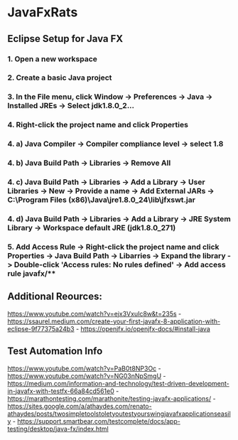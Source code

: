 # JavaFxRats
## Eclipse Setup for Java FX
### 1. Open a new workspace
### 2. Create a basic Java project
### 3. In the File menu, click Window -> Preferences -> Java -> Installed JREs -> Select jdk1.8.0_2...
### 4. Right-click the project name and click Properties
### 4. a) Java Compiler -> Compiler compliance level -> select 1.8
### 4. b) Java Build Path -> Libraries -> Remove All
### 4. c) Java Build Path -> Libraries -> Add a Library -> User Libraries -> New -> Provide a name -> Add External JARs -> C:\Program Files (x86)\Java\jre1.8.0_24\lib\jfxswt.jar
### 4. d) Java Build Path -> Libraries -> Add a Library -> JRE System Library -> Workspace default JRE (jdk1.8.0_271)
### 5. Add Access Rule -> Right-click the project name and click Properties -> Java Build Path -> Libarries -> Expand the library -> Double-click 'Access rules: No rules defined' -> Add access rule javafx/**
## Additional Reources:
https://www.youtube.com/watch?v=ejx3VxuIc8w&t=235s - 
https://ssaurel.medium.com/create-your-first-javafx-8-application-with-eclipse-9f77375a24b3 - 
https://openjfx.io/openjfx-docs/#install-java
## Test Automation Info
https://www.youtube.com/watch?v=PaB0t8NP3Oc - 
https://www.youtube.com/watch?v=NG03nNpSmgU - 
https://medium.com/information-and-technology/test-driven-development-in-javafx-with-testfx-66a84cd561e0 - 
https://marathontesting.com/marathonite/testing-javafx-applications/ - 
https://sites.google.com/a/athaydes.com/renato-athaydes/posts/twosimpletoolstoletyoutestyourswingjavafxapplicationseasily - 
https://support.smartbear.com/testcomplete/docs/app-testing/desktop/java-fx/index.html
